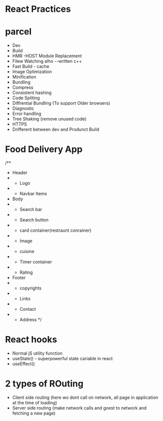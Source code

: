 # React Practices


# parcel
- Dev
- Build
- HMR -HOST Module Replacement
- Filew Watching alho --written c++
- Fast Build - cache
- Image Optimization
- Minification
- Bundling
- Compress
- Consistent hashing
- Code Spliting
- Diffrential Bundling (To support Older browsers)
- Diagnostic
- Error handling
- Tree Shaking (remove unused code)
- HTTPS
- Drifferent between dev and Produnct Build

# Food Delivery App
/**
 * Header
 * - Logo
 * - Navbar Items
 * Body
 * - Search bar
 * - Search button
 * - card container(restraunt conrainer)
 * - Image
 * - cuisine
 * - Timer container
 * - Rating
 * Footer
 * - copyrights
 * - Links
 * - Contact
 * - Address
 */

 # React hooks
 - Normal jS utility function
 - useState() -  superpowerful state cariable in react
 - useEffect()

 # 2 types of ROuting
 - Client side routing (here wo dont call on network, all page in application at the time of loading)
 - Server side routing (make network calls and goest to network and fetching a new page)


 
